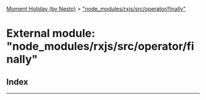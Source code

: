 [Moment Holiday (by Nesto)](../README.md) > ["node_modules/rxjs/src/operator/finally"](../modules/_node_modules_rxjs_src_operator_finally_.md)

# External module: "node_modules/rxjs/src/operator/finally"

## Index

---


